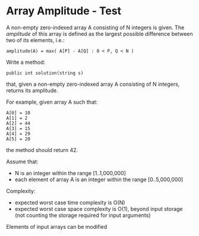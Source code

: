 # Array Amplitude - Test

A non-empty zero-indexed array A consisting of N integers is given. The _amplitude_ of this array is defined as the largest possible difference between two of its elements, i.e.:

    amplitude(A) = max( A[P] - A[Q] : 0 < P, Q < N )
  
Write a method:

    public int solution(string s)

that, given a non-empty zero-indexed array A consisting of N integers, returns its amplitude.

For example, given array A such that:

    A[0] = 10
    A[1] = 2
    A[2] = 44
    A[3] = 15
    A[4] = 29
    A[5] = 20
    
the method should return 42.

Assume that:

* N is an integer within the range [1..1,000,000]
* each element of array A is an integer within the range [0..5,000,000]

Complexity:

* expected worst case time complexity is O(N)
* expected worst case space complexity is O(1), beyond input storage (not counting the storage required for input arguments)

Elements of input arrays can be modified
